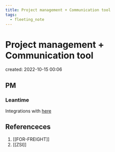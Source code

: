 ```yaml
---
title: Project management + Communication tool
tags:
  - fleeting_note
---
```


# Project management + Communication tool
created: 2022-10-15 00:06

## PM

### Leantime
Integrations with [here](https://github.com/Leantime/docs/blob/master/using-leantime/integrations.md)
## Referenceces
1. [[FOR-FREIGHT]]
2. [[ZSI]]
